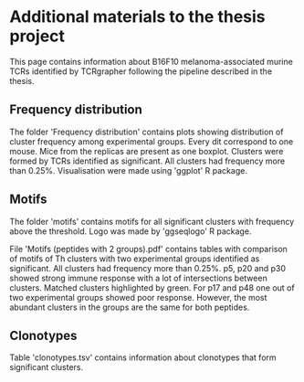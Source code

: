# Additional materials to the thesis project

This page contains information about B16F10 melanoma-associated murine TCRs identified by TCRgrapher following the pipeline described in the thesis.

## Frequency distribution

The folder 'Frequency distribution' contains plots showing distribution of cluster frequency among experimental groups. Every dit correspond to one mouse. Mice from the replicas are present as one boxplot. Clusters were formed by TCRs identified as significant. All clusters had frequency more than 0.25%. Visualisation were made using 'ggplot' R package.

## Motifs
 
The folder 'motifs' contains motifs for all significant clusters with frequency above the threshold. Logo was made by 'ggseqlogo' R package.

File 'Motifs (peptides with 2 groups).pdf' contains tables with comparison of motifs of Th clusters with two experimental groups identified as significant. All clusters had frequency more than 0.25%. p5, p20 and p30 showed strong immune response with a lot of intersections between clusters. Matched clusters highlighted by green. For p17 and p48 one out of two experimental groups showed poor response. However, the most abundant clusters in the groups are the same for both peptides.

## Clonotypes

Table 'clonotypes.tsv' contains information about clonotypes that form significant clusters.
